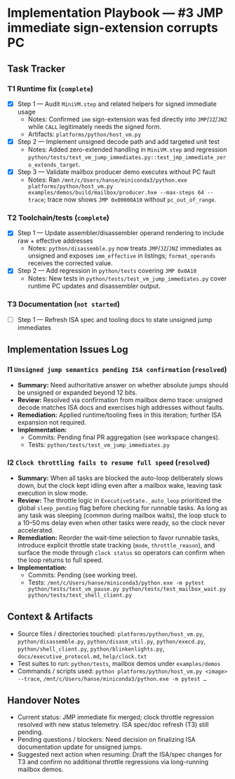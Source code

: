 # Implementation Playbook — #3 JMP immediate sign-extension corrupts PC

## Task Tracker

### T1 Runtime fix (`complete`)
- [x] Step 1 — Audit `MiniVM.step` and related helpers for signed immediate usage
  - Notes: Confirmed `imm` sign-extension was fed directly into `JMP`/`JZ`/`JNZ` while `CALL` legitimately needs the signed form.
  - Artifacts: `platforms/python/host_vm.py`
- [x] Step 2 — Implement unsigned decode path and add targeted unit test
  - Notes: Added zero-extended handling in `MiniVM.step` and regression `python/tests/test_vm_jump_immediates.py::test_jmp_immediate_zero_extends_target`.
- [x] Step 3 — Validate mailbox producer demo executes without PC fault
  - Notes: Ran `/mnt/c/Users/hanse/miniconda3/python.exe platforms/python/host_vm.py examples/demos/build/mailbox/producer.hxe --max-steps 64 --trace`; trace now shows `JMP 0x00000A10` without `pc_out_of_range`.

### T2 Toolchain/tests (`complete`)
- [x] Step 1 — Update assembler/disassembler operand rendering to include raw + effective addresses
  - Notes: `python/disassemble.py` now treats `JMP`/`JZ`/`JNZ` immediates as unsigned and exposes `imm_effective` in listings; `format_operands` receives the corrected value.
- [x] Step 2 — Add regression in `python/tests` covering `JMP 0x0A10`
  - Notes: New tests in `python/tests/test_vm_jump_immediates.py` cover runtime PC updates and disassembler output.

### T3 Documentation (`not started`)
- [ ] Step 1 — Refresh ISA spec and tooling docs to state unsigned jump immediates

## Implementation Issues Log

### I1 `Unsigned jump semantics pending ISA confirmation` (`resolved`)
- **Summary:** Need authoritative answer on whether absolute jumps should be unsigned or expanded beyond 12 bits.
- **Review:** Resolved via confirmation from mailbox demo trace: unsigned decode matches ISA docs and exercises high addresses without faults.
- **Remediation:** Applied runtime/tooling fixes in this iteration; further ISA expansion not required.
- **Implementation:**
  - Commits: Pending final PR aggregation (see workspace changes).
  - Tests: `python/tests/test_vm_jump_immediates.py`

### I2 `Clock throttling fails to resume full speed` (`resolved`)
- **Summary:** When all tasks are blocked the auto-loop deliberately slows down, but the clock kept idling even after a mailbox wake, leaving task execution in slow mode.
- **Review:** The throttle logic in `ExecutiveState._auto_loop` prioritized the global `sleep_pending` flag before checking for runnable tasks. As long as any task was sleeping (common during mailbox waits), the loop stuck to a 10–50 ms delay even when other tasks were ready, so the clock never accelerated.
- **Remediation:** Reorder the wait-time selection to favor runnable tasks, introduce explicit throttle state tracking (`mode`, `throttle_reason`), and surface the mode through `clock status` so operators can confirm when the loop returns to full speed.
- **Implementation:**
  - Commits: Pending (see working tree).
  - Tests: `/mnt/c/Users/hanse/miniconda3/python.exe -m pytest python/tests/test_vm_pause.py python/tests/test_mailbox_wait.py python/tests/test_shell_client.py`

## Context & Artifacts
- Source files / directories touched: `platforms/python/host_vm.py`, `python/disassemble.py`, `python/disasm_util.py`, `python/execd.py`, `python/shell_client.py`, `python/blinkenlights.py`, `docs/executive_protocol.md`, `help/clock.txt`
- Test suites to run: `python/tests`, mailbox demos under `examples/demos`
- Commands / scripts used: `python platforms/python/host_vm.py <image> --trace`, `/mnt/c/Users/hanse/miniconda3/python.exe -m pytest …`

## Handover Notes
- Current status: JMP immediate fix merged; clock throttle regression resolved with new status telemetry. ISA spec/doc refresh (T3) still pending.
- Pending questions / blockers: Need decision on finalizing ISA documentation update for unsigned jumps.
- Suggested next action when resuming: Draft the ISA/spec changes for T3 and confirm no additional throttle regressions via long-running mailbox demos.
